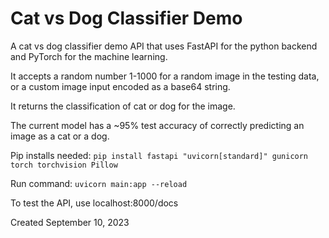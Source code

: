 # Cat vs Dog Classifier Demo

A cat vs dog classifier demo API that uses FastAPI for the python backend and PyTorch for the machine learning.

It accepts a random number 1-1000 for a random image in the testing data, or a custom image input encoded as a base64 string.

It returns the classification of cat or dog for the image.

The current model has a ~95% test accuracy of correctly predicting an image as a cat or a dog.

Pip installs needed: ```pip install fastapi "uvicorn[standard]" gunicorn torch torchvision Pillow```

Run command: ```uvicorn main:app --reload```

To test the API, use localhost:8000/docs

Created September 10, 2023
